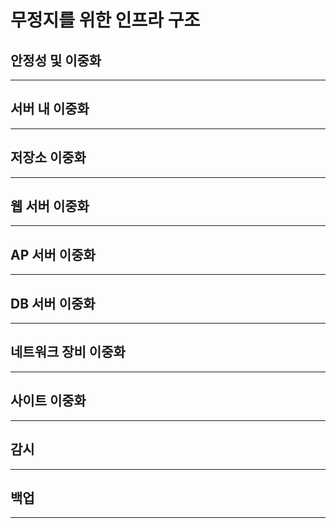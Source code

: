 # **무정지를 위한 인프라 구조**


## 안정성 및 이중화
___
###
## 서버 내 이중화
___
###
## 저장소 이중화
___
###
## 웹 서버 이중화
___
###
## AP 서버 이중화
___
###
## DB 서버 이중화
___
###
## 네트워크 장비 이중화
___
###
## 사이트 이중화
___
###
## 감시
___
###
## 백업
___
###
